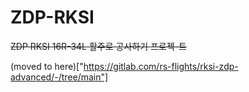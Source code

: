 # ZDP-RKSI
~~ZDP RKSI 16R-34L 활주로 공사하기 프로젝-트~~

(moved to here)["https://gitlab.com/rs-flights/rksi-zdp-advanced/-/tree/main"]
